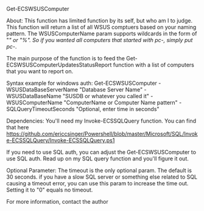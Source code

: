 Get-ECSWSUSComputer

About:
This function has limited function by its self, but who am I to judge.  This function will return a list of all WSUS comptuers based on your naming pattern.  The WSUSComputerName param supports wildcards in the form of "*" or "%".  So if you wanted all computers that started with pc-, simply put pc-*.

The main purpose of the function is to feed the Get-ECSWSUSComputerUpdatesStatusReport function with a list of computers that you want to report on.

Syntax example for windows auth:
Get-ECSWSUSComputer -WSUSDataBaseServerName "Database Server Name" -WSUSDataBaseName "SUSDB or whatever you called it" -WSUSComputerName "ComputerName or Computer Name pattern" -SQLQueryTimeoutSeconds "Optional, enter time in seconds"

Dependencies:
You'll need my Invoke-ECSSQLQuery function.  You can find that here https://github.com/ericcsinger/Powershell/blob/master/Microsoft/SQL/Invoke-ECSSQLQuery/Invoke-ECSSQLQuery.ps1

If you need to use SQL auth, you can adjust the Get-ECSWSUSComputer to use SQL auth.  Read up on my SQL query function and you'll figure it out.

Optional Parameter:
The timeout is the only optional param.  The default is 30 seconds.  if you have a slow SQL server or something else related to SQL causing a timeout error, you can use this param to increase the time out.  Setting it to "0" equals no timeout.

For more information, contact the author 


